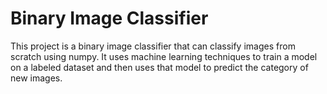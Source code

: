# Binary Image Classifier

This project is a binary image classifier that can classify images from scratch using numpy. It uses machine learning techniques to train a model on a labeled dataset and then uses that model to predict the category of new images.